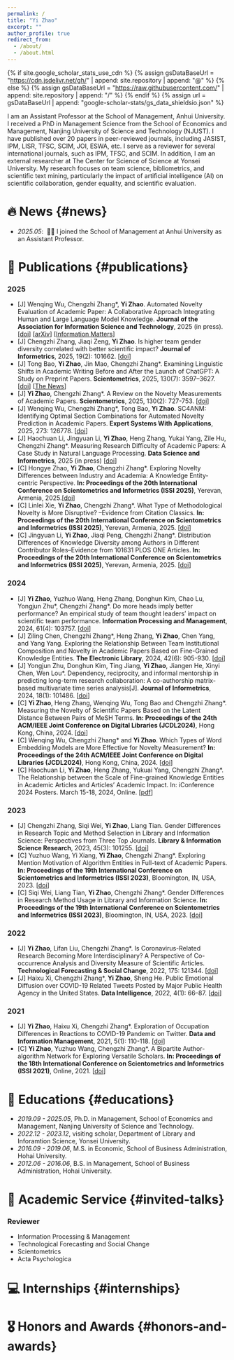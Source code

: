 ```yaml
---
permalink: /
title: "Yi Zhao"
excerpt: ""
author_profile: true
redirect_from: 
  - /about/
  - /about.html
---
```


{% if site.google_scholar_stats_use_cdn %}
{% assign gsDataBaseUrl = "https://cdn.jsdelivr.net/gh/" | append: site.repository | append: "@" %}
{% else %}
{% assign gsDataBaseUrl = "https://raw.githubusercontent.com/" | append: site.repository | append: "/" %}
{% endif %}
{% assign url = gsDataBaseUrl | append: "google-scholar-stats/gs_data_shieldsio.json" %}

<span class='anchor' id='about-me'></span>

I am an Assistant Professor at the School of Management, Anhui University. I received a PhD in Management Science from the School of Economics and Management, Nanjing University of Science and Technology (NJUST). I have published over 20 papers in peer-reviewed journals, including JASIST, IPM, LISR, TFSC, SCIM, JOI, ESWA, etc. I serve as a reviewer for several international journals, such as IPM, TFSC, and SCIM. In addition, I am an external researcher at The Center for Science of Science at Yonsei University. My research focuses on team science, bibliometrics, and scientific text mining, particularly the impact of artificial intelligence (AI) on scientific collaboration, gender equality, and scientific evaluation.


# 🔥 News {#news}
- *2025.05*: &nbsp;🎉🎉 I joined the School of Management at Anhui University as an Assistant Professor. 


# 📝 Publications {#publications}
### 2025
- [J] Wenqing Wu, Chengzhi Zhang*, **Yi Zhao**. Automated Novelty Evaluation of Academic Paper: A Collaborative Approach Integrating Human and Large Language Model Knowledge. **Journal of the Association for Information Science and Technology**, 2025 (in press). [[doi](https://asistdl.onlinelibrary.wiley.com/doi/10.1002/asi.70005?af=R)] [[arXiv](https://arxiv.org/abs/2507.11330)] [[Information Matters](https://informationmatters.org/2025/07/assess-novelty-in-academic-research-a-human-ai-collaborative-approach/)]
- [J] Chengzhi Zhang, Jiaqi Zeng, **Yi Zhao**. Is higher team gender diversity correlated with better scientific impact? **Journal of Informetrics**, 2025, 19(2): 101662. [[doi](https://www.sciencedirect.com/science/article/pii/S1751157725000264?via%3Dihub)]
- [J] Tong Bao, **Yi Zhao**, Jin Mao, Chengzhi Zhang*. Examining Linguistic Shifts in Academic Writing Before and After the Launch of ChatGPT: A Study on Preprint Papers. **Scientometrics**, 2025, 130(7): 3597–3627. [[doi](https://link.springer.com/article/10.1007/s11192-025-05341-y)] [[The News](https://www.timeshighereducation.com/news/ais-hyperbole-making-journal-abstracts-harder-read)]
- [J] **Yi Zhao**, Chengzhi Zhang*. A Review on the Novelty Measurements of Academic Papers. **Scientometrics**, 2025, 130(2): 727-753. [[doi](https://link.springer.com/article/10.1007/s11192-025-05234-0)]
- [J] Wenqing Wu, Chengzhi Zhang*, Tong Bao, **Yi Zhao**. SC4ANM: Identifying Optimal Section Combinations for Automated Novelty Prediction in Academic Papers. **Expert Systems With Applications**, 2025, 273: 126778. [[doi](https://www.sciencedirect.com/science/article/pii/S0957417425004002?via%3Dihub)]
- [J] Haochuan Li, Jingyuan Li, **Yi Zhao**, Heng Zhang, Yukai Yang, Zile Hu, Chengzhi Zhang*. Measuring Research Difficulty of Academic Papers: A Case Study in Natural Language Processing. **Data Science and Informetrics**, 2025 (in press) [[doi](https://www.sciencedirect.com/science/article/pii/S2694610625000396?via%3Dihub)]
- [C] Hongye Zhao, **Yi Zhao**, Chengzhi Zhang*. Exploring Novelty Differences between Industry and Academia: A Knowledge Entity-centric Perspective. **In: Proceedings of the 20th International Conference on Scientometrics and Informetrics (ISSI 2025)**, Yerevan, Armenia, 2025.[[doi](https://issi2025.iiap.sci.am/wp-content/uploads/2025/07/29.-Zhao_fp_issi2025_115.pdf)]
- [C] Linlei Xie, **Yi Zhao**, Chengzhi Zhang*. What Type of Methodological Novelty is More Disruptive? –Evidence from Citation Classics. **In: Proceedings of the 20th International Conference on Scientometrics and Informetrics (ISSI 2025)**, Yerevan, Armenia, 2025. [[doi](https://issi2025.iiap.sci.am/wp-content/uploads/2025/07/90.-Xie_fp_issi2025_184.pdf)]
- [C] Jingyuan Li, **Yi Zhao**, Jiaqi Peng, Chengzhi Zhang*. Distribution Differences of Knowledge Diversity among Authors in Different Contributor Roles–Evidence from 101631 PLOS ONE Articles. **In: Proceedings of the 20th International Conference on Scientometrics and Informetrics (ISSI 2025)**, Yerevan, Armenia, 2025. [[doi](https://issi2025.iiap.sci.am/wp-content/uploads/2025/07/18%e2%80%a4-Li_rp_issi2025_192.pdf)]
### 2024
- [J] **Yi Zhao**, Yuzhuo Wang, Heng Zhang, Donghun Kim, Chao Lu, Yongjun Zhu*, Chengzhi Zhang*. Do more heads imply better performance? An empirical study of team thought leaders’ impact on scientific team performance. **Information Processing and Management**, 2024, 61(4): 103757. [[doi](https://www.sciencedirect.com/science/article/pii/S0306457324001171?via%3Dihub)]
- [J] Ziling Chen, Chengzhi Zhang*, Heng Zhang, **Yi Zhao**, Chen Yang, and Yang Yang. Exploring the Relationship Between Team Institutional Composition and Novelty in Academic Papers Based on Fine-Grained Knowledge Entities. **The Electronic Library**, 2024, 42(6): 905-930. [[doi](https://www.emerald.com/el/article-abstract/42/6/905/1213552/Exploring-the-relationship-between-team?redirectedFrom=fulltext)]
- [J] Yongjun Zhu, Donghun Kim, Ting Jiang, **Yi Zhao**, Jiangen He, Xinyi Chen, Wen Lou*. Dependency, reciprocity, and informal mentorship in predicting long-term research collaboration: A co-authorship matrix-based multivariate time series analysis[J]. **Journal of Informetrics**, 2024, 18(1): 101486. [[doi](https://www.sciencedirect.com/science/article/pii/S1751157723001116?via%3Dihub)]
- [C] **Yi Zhao**, Heng Zhang, Wenqing Wu, Tong Bao and Chengzhi Zhang*. Measuring the Novelty of Scientific Papers Based on the Latent Distance Between Pairs of MeSH Terms. **In: Proceedings of the 24th ACM/IEEE Joint Conference on Digital Libraries (JCDL2024)**, Hong Kong, China, 2024. [[doi](https://dl.acm.org/doi/10.1145/3677389.3702533)]
- [C] Wenqing Wu, Chengzhi Zhang* and **Yi Zhao**. Which Types of Word Embedding Models are More Effective for Novelty Measurement? **In: Proceedings of the 24th ACM/IEEE Joint Conference on Digital Libraries (JCDL2024)**, Hong Kong, China, 2024. [[doi](https://dl.acm.org/doi/10.1145/3677389.3702491)]
- [C] Haochuan Li, **Yi Zhao**, Heng Zhang, Yukuai Yang, Chengzhi Zhang*. The Relationship between the Scale of Fine-grained Knowledge Entities in Academic Articles and Articles’ Academic Impact. In: iConference 2024 Posters. March 15-18, 2024, Online.  [[pdf](https://www.ideals.illinois.edu/items/129994)]
### 2023
- [J] Chengzhi Zhang, Siqi Wei, **Yi Zhao**, Liang Tian. Gender Differences in Research Topic and Method Selection in Library and Information Science: Perspectives from Three Top Journals. **Library & Information Science Research**, 2023, 45(3): 101255. [[doi](https://www.sciencedirect.com/science/article/pii/S0740818823000312?via%3Dihub)]
- [C] Yuzhuo Wang, Yi Xiang, **Yi Zhao**, Chengzhi Zhang*. Exploring Mention Motivation of Algorithm Entities in Full-text of Academic Papers. **In: Proceedings of the 19th International Conference on Scientometrics and Informetrics (ISSI 2023)**, Bloomington, IN, USA, 2023. [[doi](https://zenodo.org/records/10651565)]
- [C] Siqi Wei, Liang Tian, **Yi Zhao**, Chengzhi Zhang*. Gender Differences in Research Method Usage in Library and Information Science. **In: Proceedings of the 19th International Conference on Scientometrics and Informetrics (ISSI 2023)**, Bloomington, IN, USA, 2023. [[doi](https://zenodo.org/records/10651735)]
### 2022
- [J] **Yi Zhao**, Lifan Liu, Chengzhi Zhang*. Is Coronavirus-Related Research Becoming More Interdisciplinary? A Perspective of Co-occurrence Analysis and Diversity Measure of Scientific Articles. **Technological Forecasting & Social Change**, 2022, 175: 121344. [[doi](https://www.sciencedirect.com/science/article/pii/S0040162521007757?via%3Dihub)]
- [J] Haixu Xi, Chengzhi Zhang*, **Yi Zhao**, Sheng He. Public Emotional Diffusion over COVID-19 Related Tweets Posted by Major Public Health Agency in the United States. **Data Intelligence**, 2022, 4(1): 66–87. [[doi](https://www.sciengine.com/DI/doi/10.1162/dint_a_00101)]
### 2021
- [J] **Yi Zhao**, Haixu Xi, Chengzhi Zhang*. Exploration of Occupation Differences in Reactions to COVID-19 Pandemic on Twitter. **Data and Information Management**, 2021, 5(1): 110-118. [[doi](https://www.sciencedirect.com/science/article/pii/S2543925122000262?via%3Dihub)]
- [C] **Yi Zhao**, Yuzhuo Wang, Chengzhi Zhang*. A Bipartite Author-algorithm Network for Exploring Versatile Scholars. **In: Proceedings of the 18th International Conference on Scientometrics and Informetrics (ISSI 2021)**, Online, 2021. [[doi](https://chengzhizhang.github.io/research/video/issi_poster_meng.pdf)]

# 📖 Educations {#educations}
- *2019.09 - 2025.05*, Ph.D. in Management, School of Economics and Management, Nanjing University of Science and Technology.
- *2022.12 - 2023.12*, visiting scholar, Department of Library and Inforamtion Science, Yonsei University.
- *2016.09 - 2019.06*, M.S. in Economic, School of Business Administration, Hohai University.
- *2012.06 - 2016.06*, B.S. in Management, School of Business Administration, Hohai University.

# 💬 Academic Service {#invited-talks}
### Reviewer
- Information Processing & Management
- Technological Forecasting and Social Change
- Scientometrics
- Acta Psychologica


# 💻 Internships {#internships}
# 🎖 Honors and Awards {#honors-and-awards}

